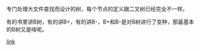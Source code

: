 专门处理大文件查找而设计的树，每个节点的定义跟二叉树已经完全不一样。

有的书里讲B树，有的讲B+，有的讲B-，B+和B-是对B树进行了变种，那最基本的B树又是啥呢。

[link](https://www.geeksforgeeks.org/introduction-of-b-tree-2/)